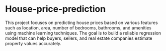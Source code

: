 # House-price-prediction
This project focuses on predicting house prices based on various features such as location, area, number of bedrooms, bathrooms, and amenities using machine learning techniques. The goal is to build a reliable regression model that can help buyers, sellers, and real estate companies estimate property values accurately.
